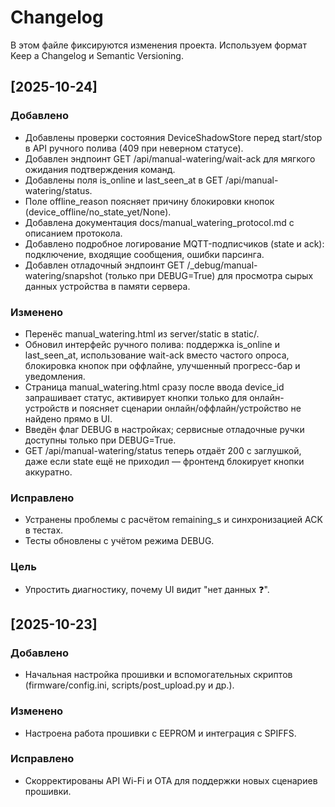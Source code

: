 ﻿# Changelog

В этом файле фиксируются изменения проекта. Используем формат Keep a Changelog и Semantic Versioning.

## [2025-10-24]

### Добавлено
- Добавлены проверки состояния DeviceShadowStore перед start/stop в API ручного полива (409 при неверном статусе).
- Добавлен эндпоинт GET /api/manual-watering/wait-ack для мягкого ожидания подтверждения команд.
- Добавлены поля is_online и last_seen_at в GET /api/manual-watering/status.
- Поле offline_reason поясняет причину блокировки кнопок (device_offline/no_state_yet/None).
- Добавлена документация docs/manual_watering_protocol.md с описанием протокола.
- Добавлено подробное логирование MQTT-подписчиков (state и ack): подключение, входящие сообщения, ошибки парсинга.
- Добавлен отладочный эндпоинт GET /_debug/manual-watering/snapshot (только при DEBUG=True) для просмотра сырых данных устройства в памяти сервера.

### Изменено
- Перенёс manual_watering.html из server/static в static/.
- Обновил интерфейс ручного полива: поддержка is_online и last_seen_at, использование wait-ack вместо частого опроса,
  блокировка кнопок при оффлайне, улучшенный прогресс-бар и уведомления.
- Страница manual_watering.html сразу после ввода device_id запрашивает статус, активирует кнопки только для онлайн-устройств
  и поясняет сценарии онлайн/оффлайн/устройство не найдено прямо в UI.
- Введён флаг DEBUG в настройках; сервисные отладочные ручки доступны только при DEBUG=True.
- GET /api/manual-watering/status теперь отдаёт 200 c заглушкой, даже если state ещё не приходил — фронтенд блокирует кнопки аккуратно.

### Исправлено
- Устранены проблемы с расчётом remaining_s и синхронизацией ACK в тестах.
- Тесты обновлены с учётом режима DEBUG.

### Цель
- Упростить диагностику, почему UI видит "нет данных ❓".

## [2025-10-23]

### Добавлено
- Начальная настройка прошивки и вспомогательных скриптов (firmware/config.ini, scripts/post_upload.py и др.).

### Изменено
- Настроена работа прошивки с EEPROM и интеграция с SPIFFS.

### Исправлено
- Скорректированы API Wi-Fi и OTA для поддержки новых сценариев прошивки.
